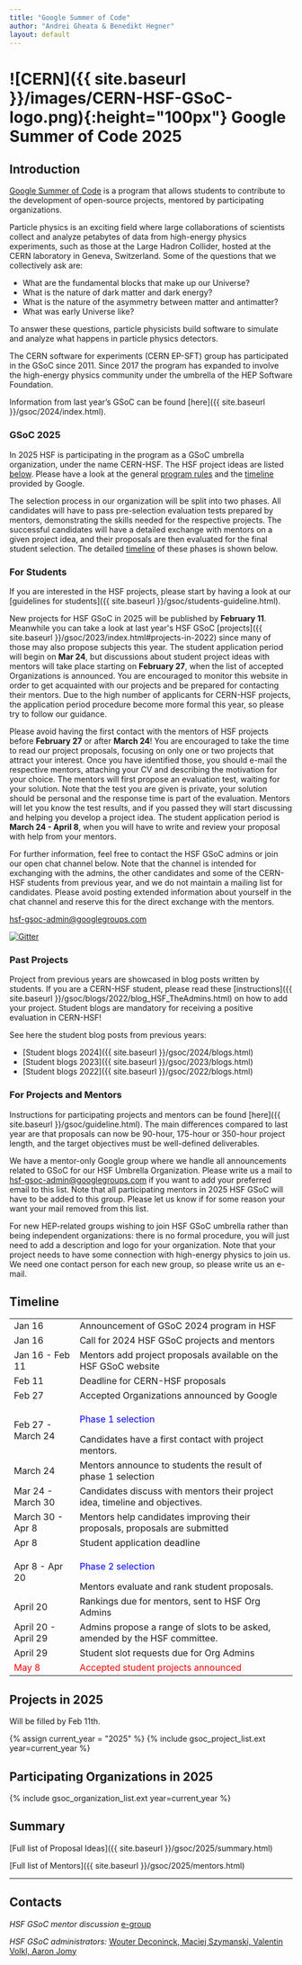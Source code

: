 ```yaml
---
title: "Google Summer of Code"
author: "Andrei Gheata & Benedikt Hegner"
layout: default
---
```


# ![CERN]({{ site.baseurl }}/images/CERN-HSF-GSoC-logo.png){:height="100px"} Google Summer of Code 2025

## Introduction

[Google Summer of Code](https://summerofcode.withgoogle.com) is a program that allows students to contribute to the development of open-source projects, mentored by participating organizations.

Particle physics is an exciting field where large collaborations of scientists collect
and analyze petabytes of data from high-energy physics experiments, such as those at the Large Hadron Collider,
hosted at the CERN laboratory in Geneva, Switzerland.
Some of the questions that we collectively ask are:

- What are the fundamental blocks that make up our Universe?
- What is the nature of dark matter and dark energy?
- What is the nature of the asymmetry between matter and antimatter?
- What was early Universe like?

To answer these questions, particle physicists build software to simulate and analyze what happens in particle physics detectors.

The CERN software for experiments (CERN EP-SFT) group has participated in the GSoC since 2011. Since 2017 the program has expanded to involve the high-energy physics community under the umbrella of the HEP Software Foundation.

Information from last year’s GSoC can be found [here]({{ site.baseurl }}/gsoc/2024/index.html).


### GSoC 2025

In 2025 HSF is participating in the program as a GSoC umbrella organization, under the name CERN-HSF. The HSF project ideas are listed [below](#projects-in-2025). Please have a look at the general [program rules](https://summerofcode.withgoogle.com/rules/) and the [timeline](https://summerofcode.withgoogle.com/how-it-works/) provided by Google. 

The selection process in our organization will be split into two phases. All candidates will have to pass pre-selection evaluation tests prepared by mentors, demonstrating the skills needed for the respective projects. The successful candidates will have a detailed exchange with mentors on a given project idea, and their proposals are then evaluated for the final student selection. The detailed [timeline](#timeline) of these phases is shown below.

### For Students

If you are interested in the HSF projects, please start by having a look at our [guidelines for students]({{ site.baseurl }}/gsoc/students-guideline.html).

New projects for HSF GSoC in 2025 will be published by **February 11**. Meanwhile you can take a look at last year's HSF GSoC [projects]({{ site.baseurl }}/gsoc/2023/index.html#projects-in-2022) since many of those may also propose subjects this year. The student application period will begin on **Mar 24**, but discussions about student project ideas with mentors will take place starting on **February 27**, when the list of accepted Organizations is announced. You are encouraged to monitor this website in order to get acquainted with our projects and be prepared for contacting their mentors. Due to the high number of applicants for CERN-HSF projects, the application period procedure become more formal this year, so please try to follow our guidance.

Please avoid having the first contact with the mentors of HSF projects before **February 27** or after **March 24**! You are encouraged to take the time to read our project proposals, focusing on only one or two projects that attract your interest. Once you have identified those, you should e-mail the respective mentors, attaching your CV and describing the motivation for your choice. The mentors will first propose an evaluation test, waiting for your solution. Note that the test you are given is private, your solution should be personal and the response time is part of the evaluation. Mentors will let you know the test results, and if you passed they will start discussing and helping you develop a project idea. The student application period is **March 24 - April 8**, when you will have to write and review your proposal with help from your mentors.

For further information, feel free to contact the HSF GSoC admins or join our open chat channel below. Note that the channel is intended for exchanging with the admins, the other candidates and some of the CERN-HSF students from previous year, and we do not maintain a mailing list for candidates. Please avoid posting extended information about yourself in the chat channel and reserve this for the direct exchange with the mentors.

[hsf-gsoc-admin@googlegroups.com](mailto:hsf-gsoc-admin@googlegroups.com)

[![Gitter](https://badges.gitter.im/HSF/HSF-GSoC.svg)](https://gitter.im/HSF/HSF-GSoC?utm_source=badge&utm_medium=badge&utm_campaign=pr-badge)

### Past Projects

Project from previous years are showcased in blog posts written by students. If you are a CERN-HSF student, please read these [instructions]({{ site.baseurl }}/gsoc/blogs/2022/blog_HSF_TheAdmins.html) on how to add your project. Student blogs are mandatory for receiving a positive evaluation in CERN-HSF! 

See here the student blog posts from previous years:

* [Student blogs 2024]({{ site.baseurl }}/gsoc/2024/blogs.html)
* [Student blogs 2023]({{ site.baseurl }}/gsoc/2023/blogs.html)
* [Student blogs 2022]({{ site.baseurl }}/gsoc/2022/blogs.html)


### For Projects and Mentors

Instructions for participating projects and mentors can be found [here]({{ site.baseurl }}/gsoc/guideline.html). The main differences compared to last year are that proposals can  now be 90-hour, 175-hour or 350-hour project length, and the target objectives must be well-defined deliverables.

We have a mentor-only Google group where we handle all announcements related to GSoC for our HSF Umbrella Organization. Please write us a mail to [hsf-gsoc-admin@googlegroups.com](mailto:hsf-gsoc-admin@googlegroups.com) if you want to add your preferred email to this list. Note that all participating mentors in 2025 HSF GSoC will have to be added to this group. Please let us know if for some reason your want your mail removed from this list.

For new HEP-related groups wishing to join HSF GSoC umbrella rather than being independent organizations: there is no formal procedure, you will just need to add a description and logo for your organization. Note that your project needs to have some connection with high-energy physics to join us. We need one contact person for each new group, so please write us an e-mail.

## Timeline

<table class="table table-hover table-striped">
  <tr>
    <td> Jan 16 </td>
    <td> Announcement of GSoC 2024 program in HSF </td>
  </tr>
  <tr>
    <td> Jan 16 </td>
    <td>Call for 2024 HSF GSoC projects and mentors</td>
  </tr>
  <tr>
    <td> Jan 16 - Feb 11 </td>
    <td> Mentors add project proposals available on the HSF GSoC website </td>
  </tr>
   <tr>
    <td> Feb 11</td>
    <td> Deadline for CERN-HSF proposals </td>
  </tr>
  <tr>
    <td> Feb 27 </td>
    <td> Accepted Organizations announced by Google </td>
  </tr>
  <tr>
    <td> Feb 27 - March 24 </td>
    <td><p><font color="blue"> Phase 1 selection </font></p> Candidates have a first contact with project mentors. </td>
  </tr>
  <tr>
    <td> March 24 </td>
    <td> Mentors announce to students the result of phase 1 selection </td>
  </tr>
  <tr>
    <td> Mar 24 - March 30 </td>
    <td> Candidates discuss with mentors their project idea, timeline and objectives.</td>
  </tr>
  <tr>
    <td> March 30 - Apr 8 </td>
    <td> Mentors help candidates improving their proposals, proposals are submitted </td>
  </tr>
  <tr>
    <td> Apr 8 </td>
    <td> Student application deadline </td>
  </tr>
  <tr>
    <td> Apr 8 - Apr 20 </td>
    <td><p><font color="blue"> Phase 2 selection </font></p> Mentors evaluate and rank student proposals. </td>
  </tr>
  <tr>
    <td> April 20 </td>
    <td> Rankings due for mentors, sent to HSF Org Admins </td>
  </tr>
  <tr>
    <td> April 20 - April 29 </td>
    <td> Admins propose a range of slots to be asked, amended by the HSF committee.</td>
  </tr>
  <tr>
  </tr>
  <tr>
    <td> April 29 </td>
    <td> Student slot requests due for Org Admins </td>
  </tr>
  <tr style="color: red;">
    <td> May 8 </td>
    <td> Accepted student projects announced  </td>
  </tr>
</table>

## Projects in 2025

Will be filled by Feb 11th.

{% assign current_year = "2025" %}
{% include gsoc_project_list.ext year=current_year %}

## Participating Organizations in 2025

{% include gsoc_organization_list.ext year=current_year %}

## Summary

[Full list of Proposal Ideas]({{ site.baseurl }}/gsoc/2025/summary.html)

[Full list of Mentors]({{ site.baseurl }}/gsoc/2025/mentors.html)

---

## Contacts

*HSF GSoC mentor discussion* [e-group](mailto:hep-software-foundation-google-summer-of-code@googlegroups.com)

*HSF GSoC administrators:* [Wouter Deconinck, Maciej Szymanski, Valentin Volkl, Aaron Jomy](mailto:hsf-gsoc-admin@googlegroups.com)

